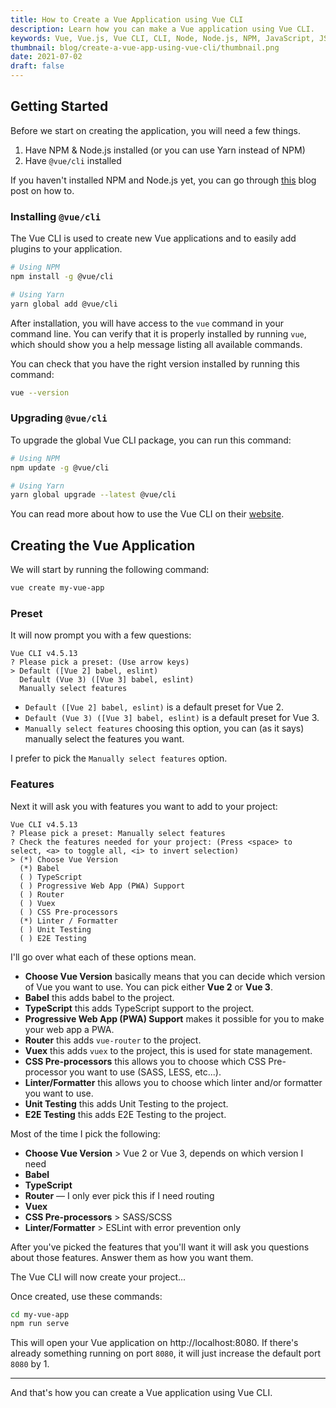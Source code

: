 ```yaml
---
title: How to Create a Vue Application using Vue CLI
description: Learn how you can make a Vue application using Vue CLI.
keywords: Vue, Vue.js, Vue CLI, CLI, Node, Node.js, NPM, JavaScript, JS
thumbnail: blog/create-a-vue-app-using-vue-cli/thumbnail.png
date: 2021-07-02
draft: false
---
```


##  Getting Started

Before we start on creating the application, you will need a few things.

1.  Have NPM & Node.js installed (or you can use Yarn instead of NPM)
2.  Have `@vue/cli` installed

If you haven't installed NPM and Node.js yet, you can go through [this](/blog/install-nodejs-and-npm) blog post on how to.

### Installing `@vue/cli`

The Vue CLI is used to create new Vue applications and to easily add plugins to your application.

```bash
# Using NPM
npm install -g @vue/cli

# Using Yarn
yarn global add @vue/cli
```

After installation, you will have access to the `vue` command in your command line. You can verify that it is properly installed by running `vue`, which should show you a help message listing all available commands.

You can check that you have the right version installed by running this command:
```bash
vue --version
```

### Upgrading `@vue/cli`

To upgrade the global Vue CLI package, you can run this command:

```bash
# Using NPM
npm update -g @vue/cli

# Using Yarn
yarn global upgrade --latest @vue/cli
```

You can read more about how to use the Vue CLI on their [website](https://cli.vuejs.org/guide/installation.html).

## Creating the Vue Application

We will start by running the following command:

```bash
vue create my-vue-app
```

### Preset

It will now prompt you with a few questions:
```
Vue CLI v4.5.13
? Please pick a preset: (Use arrow keys)
> Default ([Vue 2] babel, eslint)
  Default (Vue 3) ([Vue 3] babel, eslint)
  Manually select features
```

- `Default ([Vue 2] babel, eslint)` is a default preset for Vue 2.
- `Default (Vue 3) ([Vue 3] babel, eslint)` is a default preset for Vue 3.
- `Manually select features` choosing this option, you can (as it says) manually select the features you want.

I prefer to pick the `Manually select features` option.

### Features

Next it will ask you with features you want to add to your project:

```
Vue CLI v4.5.13
? Please pick a preset: Manually select features
? Check the features needed for your project: (Press <space> to select, <a> to toggle all, <i> to invert selection)
> (*) Choose Vue Version
  (*) Babel
  ( ) TypeScript
  ( ) Progressive Web App (PWA) Support
  ( ) Router
  ( ) Vuex
  ( ) CSS Pre-processors
  (*) Linter / Formatter
  ( ) Unit Testing
  ( ) E2E Testing
```

I'll go over what each of these options mean.

- **Choose Vue Version** basically means that you can decide which version of Vue you want to use. You can pick either **Vue 2** or **Vue 3**.
- **Babel** this adds babel to the project.
- **TypeScript** this adds TypeScript support to the project.
- **Progressive Web App (PWA) Support** makes it possible for you to make your web app a PWA.
- **Router** this adds `vue-router` to the project.
- **Vuex** this adds `vuex` to the project, this is used for state management.
- **CSS Pre-processors** this allows you to choose which CSS Pre-processor you want to use (SASS, LESS, etc...).
- **Linter/Formatter** this allows you to choose which linter and/or formatter you want to use.
- **Unit Testing** this adds Unit Testing to the project.
- **E2E Testing** this adds E2E Testing to the project.

Most of the time I pick the following:

- **Choose Vue Version** > Vue 2 or Vue 3, depends on which version I need
- **Babel**
- **TypeScript**
- **Router** — I only ever pick this if I need routing
- **Vuex**
- **CSS Pre-processors** > SASS/SCSS
- **Linter/Formatter** > ESLint with error prevention only

After you've picked the features that you'll want it will ask you questions about those features. Answer them as how you want them.

The Vue CLI will now create your project...

Once created, use these commands:
```bash
cd my-vue-app
npm run serve
```

This will open your Vue application on http://localhost:8080. If there's already something running on port `8080`, it will just increase the default port `8080` by 1.

---

And that's how you can create a Vue application using Vue CLI.